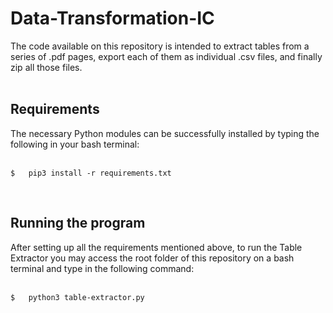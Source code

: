 # Data-Transformation-IC
The code available on this repository is intended to extract tables from a series of .pdf pages, export each of them as individual .csv files, and finally zip all those files.<br />
<br />
## Requirements
The necessary Python modules can be successfully installed by typing the following in your bash terminal: <br />
<br />
```
$   pip3 install -r requirements.txt
```
<br />

## Running the program
After setting up all the requirements mentioned above, to run the Table Extractor you may access the root folder of this repository on a bash terminal and type in the following command:<br />
<br />
```
$   python3 table-extractor.py
```
<br />